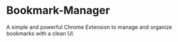 # Bookmark-Manager
A simple and powerful Chrome Extension to manage and organize bookmarks with a clean UI.
